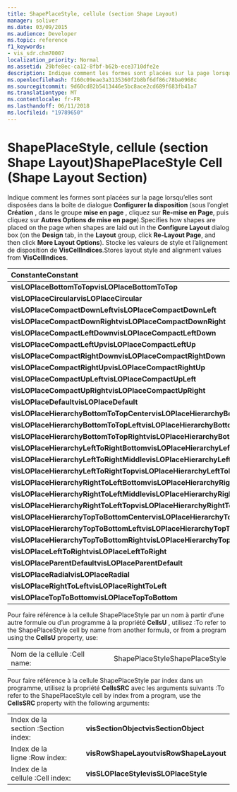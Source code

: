 ```yaml
---
title: ShapePlaceStyle, cellule (section Shape Layout)
manager: soliver
ms.date: 03/09/2015
ms.audience: Developer
ms.topic: reference
f1_keywords:
- vis_sdr.chm70007
localization_priority: Normal
ms.assetid: 29bfe8ec-ca12-8fbf-b62b-ece3710dfe2e
description: Indique comment les formes sont placées sur la page lorsqu’elles sont disposées dans la boîte de dialogue Configurer la disposition (sous l’onglet Création, dans le groupe mise en page, cliquez sur Re-mise en Page, puis cliquez sur autres Options de mise en page). Stocke les valeurs de style et l’alignement de disposition de VisCellIndices.
ms.openlocfilehash: f160c09eae3a3135360f2b8bf6df86c78ba0968c
ms.sourcegitcommit: 9d60cd82b5413446e5bc8ace2cd689f683fb41a7
ms.translationtype: MT
ms.contentlocale: fr-FR
ms.lasthandoff: 06/11/2018
ms.locfileid: "19789650"
---
```

# <a name="shapeplacestyle-cell-shape-layout-section"></a><span data-ttu-id="55592-104">ShapePlaceStyle, cellule (section Shape Layout)</span><span class="sxs-lookup"><span data-stu-id="55592-104">ShapePlaceStyle Cell (Shape Layout Section)</span></span>

<span data-ttu-id="55592-105">Indique comment les formes sont placées sur la page lorsqu’elles sont disposées dans la boîte de dialogue **Configurer la disposition** (sous l’onglet **Création** , dans le groupe **mise en page** , cliquez sur **Re-mise en Page**, puis cliquez sur **Autres Options de mise en page**).</span><span class="sxs-lookup"><span data-stu-id="55592-105">Specifies how shapes are placed on the page when shapes are laid out in the **Configure Layout** dialog box (on the **Design** tab, in the **Layout** group, click **Re-Layout Page**, and then click **More Layout Options**).</span></span> <span data-ttu-id="55592-106">Stocke les valeurs de style et l’alignement de disposition de **VisCellIndices**.</span><span class="sxs-lookup"><span data-stu-id="55592-106">Stores layout style and alignment values from **VisCellIndices**.</span></span> 
  
|<span data-ttu-id="55592-107">**Constante**</span><span class="sxs-lookup"><span data-stu-id="55592-107">**Constant**</span></span>|<span data-ttu-id="55592-108">**Valeur**</span><span class="sxs-lookup"><span data-stu-id="55592-108">**Value**</span></span>|
|:-----|:-----|
|<span data-ttu-id="55592-109">**visLOPlaceBottomToTop**</span><span class="sxs-lookup"><span data-stu-id="55592-109">**visLOPlaceBottomToTop**</span></span> <br/> |<span data-ttu-id="55592-110">4</span><span class="sxs-lookup"><span data-stu-id="55592-110">4</span></span>  <br/> |
|<span data-ttu-id="55592-111">**visLOPlaceCircular**</span><span class="sxs-lookup"><span data-stu-id="55592-111">**visLOPlaceCircular**</span></span> <br/> |<span data-ttu-id="55592-112">6</span><span class="sxs-lookup"><span data-stu-id="55592-112">6</span></span>  <br/> |
|<span data-ttu-id="55592-113">**visLOPlaceCompactDownLeft**</span><span class="sxs-lookup"><span data-stu-id="55592-113">**visLOPlaceCompactDownLeft**</span></span> <br/> |<span data-ttu-id="55592-114">14</span><span class="sxs-lookup"><span data-stu-id="55592-114">14</span></span>  <br/> |
|<span data-ttu-id="55592-115">**visLOPlaceCompactDownRight**</span><span class="sxs-lookup"><span data-stu-id="55592-115">**visLOPlaceCompactDownRight**</span></span> <br/> |<span data-ttu-id="55592-116">7</span><span class="sxs-lookup"><span data-stu-id="55592-116">7</span></span>  <br/> |
|<span data-ttu-id="55592-117">**visLOPlaceCompactLeftDown**</span><span class="sxs-lookup"><span data-stu-id="55592-117">**visLOPlaceCompactLeftDown**</span></span> <br/> |<span data-ttu-id="55592-118">13</span><span class="sxs-lookup"><span data-stu-id="55592-118">13</span></span>  <br/> |
|<span data-ttu-id="55592-119">**visLOPlaceCompactLeftUp**</span><span class="sxs-lookup"><span data-stu-id="55592-119">**visLOPlaceCompactLeftUp**</span></span> <br/> |<span data-ttu-id="55592-120">12</span><span class="sxs-lookup"><span data-stu-id="55592-120">12</span></span>  <br/> |
|<span data-ttu-id="55592-121">**visLOPlaceCompactRightDown**</span><span class="sxs-lookup"><span data-stu-id="55592-121">**visLOPlaceCompactRightDown**</span></span> <br/> |<span data-ttu-id="55592-122">8</span><span class="sxs-lookup"><span data-stu-id="55592-122">8</span></span>  <br/> |
|<span data-ttu-id="55592-123">**visLOPlaceCompactRightUp**</span><span class="sxs-lookup"><span data-stu-id="55592-123">**visLOPlaceCompactRightUp**</span></span> <br/> |<span data-ttu-id="55592-124">9</span><span class="sxs-lookup"><span data-stu-id="55592-124">9</span></span>  <br/> |
|<span data-ttu-id="55592-125">**visLOPlaceCompactUpLeft**</span><span class="sxs-lookup"><span data-stu-id="55592-125">**visLOPlaceCompactUpLeft**</span></span> <br/> |<span data-ttu-id="55592-126">11</span><span class="sxs-lookup"><span data-stu-id="55592-126">11</span></span>  <br/> |
|<span data-ttu-id="55592-127">**visLOPlaceCompactUpRight**</span><span class="sxs-lookup"><span data-stu-id="55592-127">**visLOPlaceCompactUpRight**</span></span> <br/> |<span data-ttu-id="55592-128">10</span><span class="sxs-lookup"><span data-stu-id="55592-128">10</span></span>  <br/> |
|<span data-ttu-id="55592-129">**visLOPlaceDefault**</span><span class="sxs-lookup"><span data-stu-id="55592-129">**visLOPlaceDefault**</span></span> <br/> |<span data-ttu-id="55592-130">0</span><span class="sxs-lookup"><span data-stu-id="55592-130">0</span></span>  <br/> |
|<span data-ttu-id="55592-131">**visLOPlaceHierarchyBottomToTopCenter**</span><span class="sxs-lookup"><span data-stu-id="55592-131">**visLOPlaceHierarchyBottomToTopCenter**</span></span> <br/> |<span data-ttu-id="55592-132">20</span><span class="sxs-lookup"><span data-stu-id="55592-132">20</span></span>  <br/> |
|<span data-ttu-id="55592-133">**visLOPlaceHierarchyBottomToTopLeft**</span><span class="sxs-lookup"><span data-stu-id="55592-133">**visLOPlaceHierarchyBottomToTopLeft**</span></span> <br/> |<span data-ttu-id="55592-134">19</span><span class="sxs-lookup"><span data-stu-id="55592-134">19</span></span>  <br/> |
|<span data-ttu-id="55592-135">**visLOPlaceHierarchyBottomToTopRight**</span><span class="sxs-lookup"><span data-stu-id="55592-135">**visLOPlaceHierarchyBottomToTopRight**</span></span> <br/> |<span data-ttu-id="55592-136">21</span><span class="sxs-lookup"><span data-stu-id="55592-136">21</span></span>  <br/> |
|<span data-ttu-id="55592-137">**visLOPlaceHierarchyLeftToRightBottom**</span><span class="sxs-lookup"><span data-stu-id="55592-137">**visLOPlaceHierarchyLeftToRightBottom**</span></span> <br/> |<span data-ttu-id="55592-138">24</span><span class="sxs-lookup"><span data-stu-id="55592-138">24</span></span>  <br/> |
|<span data-ttu-id="55592-139">**visLOPlaceHierarchyLeftToRightMiddle**</span><span class="sxs-lookup"><span data-stu-id="55592-139">**visLOPlaceHierarchyLeftToRightMiddle**</span></span> <br/> |<span data-ttu-id="55592-140">23</span><span class="sxs-lookup"><span data-stu-id="55592-140">23</span></span>  <br/> |
|<span data-ttu-id="55592-141">**visLOPlaceHierarchyLeftToRightTop**</span><span class="sxs-lookup"><span data-stu-id="55592-141">**visLOPlaceHierarchyLeftToRightTop**</span></span> <br/> |<span data-ttu-id="55592-142">22</span><span class="sxs-lookup"><span data-stu-id="55592-142">22</span></span>  <br/> |
|<span data-ttu-id="55592-143">**visLOPlaceHierarchyRightToLeftBottom**</span><span class="sxs-lookup"><span data-stu-id="55592-143">**visLOPlaceHierarchyRightToLeftBottom**</span></span> <br/> |<span data-ttu-id="55592-144">27</span><span class="sxs-lookup"><span data-stu-id="55592-144">27</span></span>  <br/> |
|<span data-ttu-id="55592-145">**visLOPlaceHierarchyRightToLeftMiddle**</span><span class="sxs-lookup"><span data-stu-id="55592-145">**visLOPlaceHierarchyRightToLeftMiddle**</span></span> <br/> |<span data-ttu-id="55592-146">26</span><span class="sxs-lookup"><span data-stu-id="55592-146">26</span></span>  <br/> |
|<span data-ttu-id="55592-147">**visLOPlaceHierarchyRightToLeftTop**</span><span class="sxs-lookup"><span data-stu-id="55592-147">**visLOPlaceHierarchyRightToLeftTop**</span></span> <br/> |<span data-ttu-id="55592-148">25</span><span class="sxs-lookup"><span data-stu-id="55592-148">25</span></span>  <br/> |
|<span data-ttu-id="55592-149">**visLOPlaceHierarchyTopToBottomCenter**</span><span class="sxs-lookup"><span data-stu-id="55592-149">**visLOPlaceHierarchyTopToBottomCenter**</span></span> <br/> |<span data-ttu-id="55592-150">17</span><span class="sxs-lookup"><span data-stu-id="55592-150">17</span></span>  <br/> |
|<span data-ttu-id="55592-151">**visLOPlaceHierarchyTopToBottomLeft**</span><span class="sxs-lookup"><span data-stu-id="55592-151">**visLOPlaceHierarchyTopToBottomLeft**</span></span> <br/> |<span data-ttu-id="55592-152">16</span><span class="sxs-lookup"><span data-stu-id="55592-152">16</span></span>  <br/> |
|<span data-ttu-id="55592-153">**visLOPlaceHierarchyTopToBottomRight**</span><span class="sxs-lookup"><span data-stu-id="55592-153">**visLOPlaceHierarchyTopToBottomRight**</span></span> <br/> |<span data-ttu-id="55592-154">18</span><span class="sxs-lookup"><span data-stu-id="55592-154">18</span></span>  <br/> |
|<span data-ttu-id="55592-155">**visLOPlaceLeftToRight**</span><span class="sxs-lookup"><span data-stu-id="55592-155">**visLOPlaceLeftToRight**</span></span> <br/> |<span data-ttu-id="55592-156">2</span><span class="sxs-lookup"><span data-stu-id="55592-156">2</span></span>  <br/> |
|<span data-ttu-id="55592-157">**visLOPlaceParentDefault**</span><span class="sxs-lookup"><span data-stu-id="55592-157">**visLOPlaceParentDefault**</span></span> <br/> |<span data-ttu-id="55592-158">15</span><span class="sxs-lookup"><span data-stu-id="55592-158">15</span></span>  <br/> |
|<span data-ttu-id="55592-159">**visLOPlaceRadial**</span><span class="sxs-lookup"><span data-stu-id="55592-159">**visLOPlaceRadial**</span></span> <br/> |<span data-ttu-id="55592-160">3</span><span class="sxs-lookup"><span data-stu-id="55592-160">3</span></span>  <br/> |
|<span data-ttu-id="55592-161">**visLOPlaceRightToLeft**</span><span class="sxs-lookup"><span data-stu-id="55592-161">**visLOPlaceRightToLeft**</span></span> <br/> |<span data-ttu-id="55592-162">5</span><span class="sxs-lookup"><span data-stu-id="55592-162">5</span></span>  <br/> |
|<span data-ttu-id="55592-163">**visLOPlaceTopToBottom**</span><span class="sxs-lookup"><span data-stu-id="55592-163">**visLOPlaceTopToBottom**</span></span> <br/> |<span data-ttu-id="55592-164">1</span><span class="sxs-lookup"><span data-stu-id="55592-164">1</span></span>  <br/> |
   
<span data-ttu-id="55592-165">Pour faire référence à la cellule ShapePlaceStyle par un nom à partir d’une autre formule ou d’un programme à la propriété **CellsU** , utilisez :</span><span class="sxs-lookup"><span data-stu-id="55592-165">To refer to the ShapePlaceStyle cell by name from another formula, or from a program using the **CellsU** property, use:</span></span> 
  
|||
|:-----|:-----|
|<span data-ttu-id="55592-166">Nom de la cellule :</span><span class="sxs-lookup"><span data-stu-id="55592-166">Cell name:</span></span>  <br/> |<span data-ttu-id="55592-167">ShapePlaceStyle</span><span class="sxs-lookup"><span data-stu-id="55592-167">ShapePlaceStyle</span></span>  <br/> |
   
<span data-ttu-id="55592-168">Pour faire référence à la cellule ShapePlaceStyle par index dans un programme, utilisez la propriété **CellsSRC** avec les arguments suivants :</span><span class="sxs-lookup"><span data-stu-id="55592-168">To refer to the ShapePlaceStyle cell by index from a program, use the **CellsSRC** property with the following arguments:</span></span> 
  
|||
|:-----|:-----|
|<span data-ttu-id="55592-169">Index de la section :</span><span class="sxs-lookup"><span data-stu-id="55592-169">Section index:</span></span>  <br/> |<span data-ttu-id="55592-170">**visSectionObject**</span><span class="sxs-lookup"><span data-stu-id="55592-170">**visSectionObject**</span></span> <br/> |
|<span data-ttu-id="55592-171">Index de la ligne :</span><span class="sxs-lookup"><span data-stu-id="55592-171">Row index:</span></span>  <br/> |<span data-ttu-id="55592-172">**visRowShapeLayout**</span><span class="sxs-lookup"><span data-stu-id="55592-172">**visRowShapeLayout**</span></span> <br/> |
|<span data-ttu-id="55592-173">Index de la cellule :</span><span class="sxs-lookup"><span data-stu-id="55592-173">Cell index:</span></span>  <br/> |<span data-ttu-id="55592-174">**visSLOPlaceStyle**</span><span class="sxs-lookup"><span data-stu-id="55592-174">**visSLOPlaceStyle**</span></span> <br/> |
   

